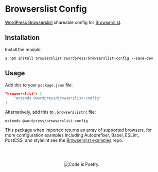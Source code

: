 # Browserslist Config

[WordPress Browserslist](https://make.wordpress.org/core/handbook/best-practices/browser-support/) shareable config for [Browserslist](https://www.npmjs.com/package/browserslist).

## Installation

Install the module

```shell
$ npm install browserslist @wordpress/browserslist-config --save-dev
```

## Usage

Add this to your `package.json` file:

```json
"browserslist": [
	"extends @wordpress/browserslist-config"
]
```

Alternatively, add this to `.browserslistrc` file:

```
extends @wordpress/browserslist-config
```

This package when imported returns an array of supported browsers, for more configuration examples including Autoprefixer, Babel, ESLint, PostCSS, and stylelint see the [Browserslist examples](https://github.com/ai/browserslist-example#browserslist-example) repo.

<br/><br/><p align="center"><img src="https://s.w.org/style/images/codeispoetry.png?1" alt="Code is Poetry." /></p>

